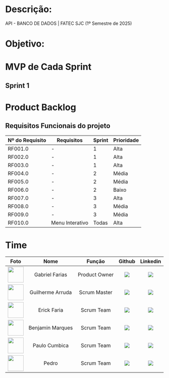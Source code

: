 # Descrição:
API - BANCO DE DADOS | FATEC SJC (1º Semestre de 2025)

# Objetivo:

# MVP de Cada Sprint

## Sprint 1

# Product Backlog

## Requisitos Funcionais do projeto

| Nº do Requisito | Requisitos | Sprint | Prioridade |
| --- | --- | --- | --- |
| RF001.0 | - | 1 | Alta |
| RF002.0 | - | 1 | Alta |
| RF003.0 | - | 1 | Alta |
| RF004.0 | - | 2 | Média |
| RF005.0 | - | 2 | Média |
| RF006.0 | - | 2 | Baixo |
| RF007.0 | - | 3 | Alta |
| RF008.0 | - | 3 | Média |
| RF009.0 | - | 3 | Média |
| RF010.0 | Menu Interativo | Todas | Alta |



# Time

| Foto | Nome | Função | Github | Linkedin |
| :---------: | :---------: | :---------------------: | :-----------------: | :-------: |
| <img src="" width=50px> | Gabriel Farias | Product Owner | <a href=""><img src="https://img.shields.io/badge/GitHub-100000?style=for-the-badge&logo=github&logoColor=white"></a> | <a href=""><img src="https://img.shields.io/badge/LinkedIn-0077B5?style=for-the-badge&logo=linkedin&logoColor=white"></a> |
| <img src="" width=50px> | Guilherme Arruda | Scrum Master | <a href=""><img src="https://img.shields.io/badge/GitHub-100000?style=for-the-badge&logo=github&logoColor=white"></a> | <a href=""><img src="https://img.shields.io/badge/LinkedIn-0077B5?style=for-the-badge&logo=linkedin&logoColor=white"></a> |
| <img src="" width=50px> | Erick Faria | Scrum Team | <a href="https://github.com/ErickvFaria"><img src="https://img.shields.io/badge/GitHub-100000?style=for-the-badge&logo=github&logoColor=white"></a> | <a href="https://www.linkedin.com/in/%C3%A9rick-vin%C3%ADcius-79193b253?utm_source=share&utm_campaign=share_via&utm_content=profile&utm_medium=ios_app"><img src="https://img.shields.io/badge/LinkedIn-0077B5?style=for-the-badge&logo=linkedin&logoColor=white"></a> |
| <img src="" width=50px> | Benjamin Marques | Scrum Team | <a href=""><img src="https://img.shields.io/badge/GitHub-100000?style=for-the-badge&logo=github&logoColor=white"></a> | <a href=""><img src="https://img.shields.io/badge/LinkedIn-0077B5?style=for-the-badge&logo=linkedin&logoColor=white"></a> |
| <img src="" width=50px> | Paulo Cumbica |  Scrum Team  | <a href=""><img src="https://img.shields.io/badge/GitHub-100000?style=for-the-badge&logo=github&logoColor=white"></a> | <a href=""><img src="https://img.shields.io/badge/LinkedIn-0077B5?style=for-the-badge&logo=linkedin&logoColor=white"></a> |
| <img src="" width=50px> | Pedro |  Scrum Team  | <a href=""><img src="https://img.shields.io/badge/GitHub-100000?style=for-the-badge&logo=github&logoColor=white"></a> | <a href=""><img src="https://img.shields.io/badge/LinkedIn-0077B5?style=for-the-badge&logo=linkedin&logoColor=white"></a> |
